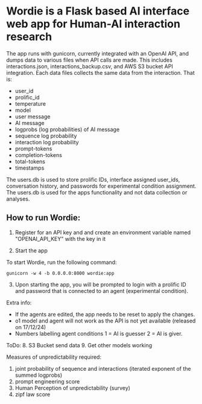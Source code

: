 # Wordie is a Flask based AI interface web app for Human-AI interaction research

The app runs with gunicorn, currently integrated with an OpenAI API, and dumps data to various files when API calls are made. This includes interactions.json, interactions_backup.csv, and AWS S3 bucket API integration. 
Each data files collects the same data from the interaction. That is:
- user_id
- prolific_id
- temperature
- model
- user message
- AI message
- logprobs (log probabilities) of AI message
- sequence log probability
- interaction log probability
- prompt-tokens
- completion-tokens
- total-tokens
- timestamps

The users.db is used to store prolific IDs, interface assigned user_ids, conversation history, and passwords for experimental condition assignment.
The users.db is used for the apps functionality and not data collection or analyses. 


## How to run Wordie:

1. Register for an API key and and create an environment variable named "OPENAI_API_KEY" with the key in it

2. Start the app

To start Wordie, run the following command:

```
gunicorn -w 4 -b 0.0.0.0:8000 wordie:app

```

3. Upon starting the app, you will be prompted to login with a prolific ID and password that is connected to an agent (experimental condition). 



Extra info:

- If the agents are edited, the app needs to be reset to apply the changes.
- o1 model and agent will not work as the API is not yet available (released on 17/12/24)
- Numbers labelling agent conditions 1 = AI is guesser 2 = AI is giver.


ToDo:
8. S3 Bucket send data 
9. Get other models working

Measures of unpredictability required:
1. joint probability of sequence and interactions (iterated exponent of the summed logprobs)
2. prompt engineering score
3. Human Perception of unpredictability (survey)
4. zipf law score